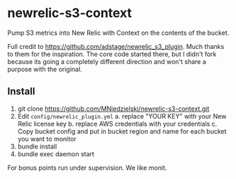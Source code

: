 # newrelic-s3-context
Pump S3 metrics into New Relic with Context on the contents of the bucket.

Full credit to https://github.com/adstage/newrelic_s3_plugin.  Much thanks to them for the inspiration.  The core code started there, but I didn't fork because its going a completely different direction and won't share a purpose with the original.

## Install

1. git clone https://github.com/MNiedzielski/newrelic-s3-context.git
2. Edit `config/newrelic_plugin.yml`
      a. replace "YOUR KEY" with your New Relic license key
      b. replace AWS credentials with your credentials
      c. Copy bucket config and put in bucket region and name for each bucket you want to monitor
3. bundle install
4. bundle exec daemon start

For bonus points run under supervision.  We like monit.
